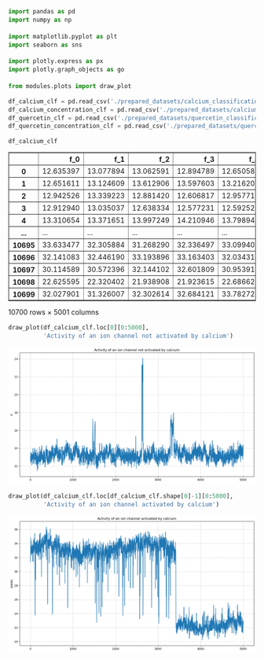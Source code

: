 ```python
import pandas as pd
import numpy as np 

import matplotlib.pyplot as plt
import seaborn as sns 

import plotly.express as px
import plotly.graph_objects as go

from modules.plots import draw_plot
```


```python
df_calcium_clf = pd.read_csv('./prepared_datasets/calcium_classification.csv')
df_calcium_concentration_clf = pd.read_csv('./prepared_datasets/calcium_concentration_classification.csv')
df_quercetin_clf = pd.read_csv('./prepared_datasets/quercetin_classification.csv')
df_quercetin_concentration_clf = pd.read_csv('./prepared_datasets/quercetin_concentration_classification.csv')
```


```python
df_calcium_clf
```




<div>
<style scoped>
    .dataframe tbody tr th:only-of-type {
        vertical-align: middle;
    }

    .dataframe tbody tr th {
        vertical-align: top;
    }

    .dataframe thead th {
        text-align: right;
    }
</style>
<table border="1" class="dataframe">
  <thead>
    <tr style="text-align: right;">
      <th></th>
      <th>f_0</th>
      <th>f_1</th>
      <th>f_2</th>
      <th>f_3</th>
      <th>f_4</th>
      <th>f_5</th>
      <th>f_6</th>
      <th>f_7</th>
      <th>f_8</th>
      <th>f_9</th>
      <th>...</th>
      <th>f_4991</th>
      <th>f_4992</th>
      <th>f_4993</th>
      <th>f_4994</th>
      <th>f_4995</th>
      <th>f_4996</th>
      <th>f_4997</th>
      <th>f_4998</th>
      <th>f_4999</th>
      <th>target</th>
    </tr>
  </thead>
  <tbody>
    <tr>
      <th>0</th>
      <td>12.635397</td>
      <td>13.077894</td>
      <td>13.062591</td>
      <td>12.894789</td>
      <td>12.650586</td>
      <td>12.711683</td>
      <td>12.360680</td>
      <td>12.925277</td>
      <td>13.398274</td>
      <td>13.535571</td>
      <td>...</td>
      <td>13.231437</td>
      <td>13.399334</td>
      <td>13.155131</td>
      <td>13.643429</td>
      <td>13.521326</td>
      <td>13.353523</td>
      <td>13.704420</td>
      <td>14.391117</td>
      <td>13.735014</td>
      <td>No_Ca</td>
    </tr>
    <tr>
      <th>1</th>
      <td>12.651611</td>
      <td>13.124609</td>
      <td>13.612906</td>
      <td>13.597603</td>
      <td>13.216200</td>
      <td>13.444997</td>
      <td>13.246694</td>
      <td>12.010691</td>
      <td>12.575289</td>
      <td>12.865186</td>
      <td>...</td>
      <td>12.774651</td>
      <td>13.583349</td>
      <td>13.018846</td>
      <td>12.622043</td>
      <td>13.003540</td>
      <td>13.232437</td>
      <td>12.988234</td>
      <td>13.064531</td>
      <td>12.866229</td>
      <td>No_Ca</td>
    </tr>
    <tr>
      <th>2</th>
      <td>12.942526</td>
      <td>13.339223</td>
      <td>12.881420</td>
      <td>12.606817</td>
      <td>12.957714</td>
      <td>12.957711</td>
      <td>12.789909</td>
      <td>12.469406</td>
      <td>13.049303</td>
      <td>13.095100</td>
      <td>...</td>
      <td>13.462266</td>
      <td>13.447063</td>
      <td>12.897760</td>
      <td>12.897757</td>
      <td>13.569054</td>
      <td>12.897751</td>
      <td>12.745149</td>
      <td>12.928246</td>
      <td>13.035043</td>
      <td>No_Ca</td>
    </tr>
    <tr>
      <th>3</th>
      <td>12.912940</td>
      <td>13.035037</td>
      <td>12.638334</td>
      <td>12.577231</td>
      <td>12.592529</td>
      <td>13.248626</td>
      <td>13.111323</td>
      <td>13.065520</td>
      <td>13.660617</td>
      <td>13.660614</td>
      <td>...</td>
      <td>13.371680</td>
      <td>13.432777</td>
      <td>13.631074</td>
      <td>13.585371</td>
      <td>13.035969</td>
      <td>12.730866</td>
      <td>13.570063</td>
      <td>14.592360</td>
      <td>14.104157</td>
      <td>No_Ca</td>
    </tr>
    <tr>
      <th>4</th>
      <td>13.310654</td>
      <td>13.371651</td>
      <td>13.997249</td>
      <td>14.210946</td>
      <td>13.798943</td>
      <td>13.936240</td>
      <td>13.539537</td>
      <td>13.646334</td>
      <td>13.463231</td>
      <td>13.264829</td>
      <td>...</td>
      <td>13.494794</td>
      <td>13.250591</td>
      <td>12.930189</td>
      <td>12.701286</td>
      <td>12.518183</td>
      <td>13.036980</td>
      <td>13.632077</td>
      <td>13.235374</td>
      <td>13.143771</td>
      <td>No_Ca</td>
    </tr>
    <tr>
      <th>...</th>
      <td>...</td>
      <td>...</td>
      <td>...</td>
      <td>...</td>
      <td>...</td>
      <td>...</td>
      <td>...</td>
      <td>...</td>
      <td>...</td>
      <td>...</td>
      <td>...</td>
      <td>...</td>
      <td>...</td>
      <td>...</td>
      <td>...</td>
      <td>...</td>
      <td>...</td>
      <td>...</td>
      <td>...</td>
      <td>...</td>
      <td>...</td>
    </tr>
    <tr>
      <th>10695</th>
      <td>33.633477</td>
      <td>32.305884</td>
      <td>31.268290</td>
      <td>32.336497</td>
      <td>33.099404</td>
      <td>34.304811</td>
      <td>33.831817</td>
      <td>32.885824</td>
      <td>32.550131</td>
      <td>32.702737</td>
      <td>...</td>
      <td>32.247823</td>
      <td>32.766629</td>
      <td>33.438036</td>
      <td>33.132843</td>
      <td>32.812449</td>
      <td>33.346456</td>
      <td>33.224363</td>
      <td>32.751370</td>
      <td>32.049476</td>
      <td>Ca</td>
    </tr>
    <tr>
      <th>10696</th>
      <td>32.141083</td>
      <td>32.446190</td>
      <td>33.193896</td>
      <td>33.163403</td>
      <td>32.034310</td>
      <td>31.439216</td>
      <td>32.171623</td>
      <td>32.568330</td>
      <td>32.781937</td>
      <td>32.415743</td>
      <td>...</td>
      <td>25.536929</td>
      <td>29.992535</td>
      <td>32.372842</td>
      <td>32.800149</td>
      <td>33.242655</td>
      <td>32.952762</td>
      <td>33.685169</td>
      <td>33.563075</td>
      <td>33.273182</td>
      <td>Ca</td>
    </tr>
    <tr>
      <th>10697</th>
      <td>30.114589</td>
      <td>30.572396</td>
      <td>32.144102</td>
      <td>32.601809</td>
      <td>30.953916</td>
      <td>31.640522</td>
      <td>32.861229</td>
      <td>32.708636</td>
      <td>32.601842</td>
      <td>33.135949</td>
      <td>...</td>
      <td>22.259235</td>
      <td>22.732341</td>
      <td>23.266348</td>
      <td>23.052755</td>
      <td>23.296861</td>
      <td>23.022268</td>
      <td>21.801575</td>
      <td>22.213581</td>
      <td>22.915488</td>
      <td>Ca</td>
    </tr>
    <tr>
      <th>10698</th>
      <td>22.625595</td>
      <td>22.320402</td>
      <td>21.938908</td>
      <td>21.923615</td>
      <td>22.686622</td>
      <td>22.961228</td>
      <td>22.671335</td>
      <td>23.724242</td>
      <td>23.052848</td>
      <td>22.534055</td>
      <td>...</td>
      <td>33.034940</td>
      <td>32.943447</td>
      <td>31.860054</td>
      <td>32.928161</td>
      <td>33.904767</td>
      <td>34.942374</td>
      <td>34.881281</td>
      <td>33.767487</td>
      <td>32.638294</td>
      <td>Ca</td>
    </tr>
    <tr>
      <th>10699</th>
      <td>32.027901</td>
      <td>31.326007</td>
      <td>32.302614</td>
      <td>32.684121</td>
      <td>33.782728</td>
      <td>34.667734</td>
      <td>34.835641</td>
      <td>34.347348</td>
      <td>33.111354</td>
      <td>32.592561</td>
      <td>...</td>
      <td>22.082146</td>
      <td>22.570453</td>
      <td>22.448360</td>
      <td>22.341566</td>
      <td>21.944873</td>
      <td>22.936680</td>
      <td>22.845087</td>
      <td>22.494193</td>
      <td>22.952000</td>
      <td>Ca</td>
    </tr>
  </tbody>
</table>
<p>10700 rows × 5001 columns</p>
</div>




```python
draw_plot(df_calcium_clf.loc[0][0:5000],
          'Activity of an ion channel not activated by calcium')
```


    
![png](output_3_0.png)
    



```python
draw_plot(df_calcium_clf.loc[df_calcium_clf.shape[0]-1][0:5000], 
          'Activity of an ion channel activated by calcium')
```


    
![png](output_4_0.png)
    



```python

```
